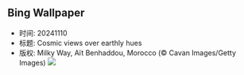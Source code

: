 ## Bing Wallpaper
- 时间: 20241110
- 标题: Cosmic views over earthly hues
- 版权: Milky Way, Aït Benhaddou, Morocco (© Cavan Images/Getty Images)
![](https://cn.bing.com/th?id=OHR.MoroccoMilkyWay_EN-US4411505209_UHD.jpg&rf=LaDigue_UHD.jpg&pid=hp&w=3840&h=2160&rs=1&c=4)
